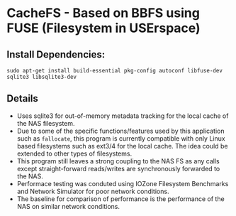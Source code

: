 # CacheFS - Based on BBFS using FUSE (Filesystem in USErspace)

## Install Dependencies:
```
sudo apt-get install build-essential pkg-config autoconf libfuse-dev sqlite3 libsqlite3-dev
```
## Details
* Uses sqlite3 for out-of-memory metadata tracking for the local cache of the NAS filesystem.
* Due to some of the specific functions/features used by this application such as `fallocate`, this program is currently compatible with only Linux based filesystems such as ext3/4 for the local cache. The idea could be extended to other types of filesystems.
* This program still leaves a strong coupling to the NAS FS as any calls except straight-forward reads/writes are synchronously forwarded to the NAS.
* Performace testing was conduted using IOZone Filesystem Benchmarks and Network Simulator for poor network conditions.
* The baseline for comparison of performance is the performance of the NAS on similar network conditions.
